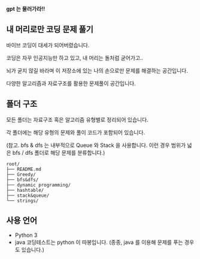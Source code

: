 **gpt 는 물러가라!!**

## 내 머리로만 코딩 문제 풀기

바이브 코딩이 대세가 되어버렸습니다.

코딩은 자꾸 인공지능만 하고 있고, 내 머리는 돌처럼 굳어가고..

뇌가 굳지 않길 바라며 이 저장소에 있는 나의 손으로만 문제를 해결하는 공간입니다.

다양한 알고리즘과 자료구조를 활용한 문제풀이 공간입니다.
  



## 폴더 구조

모든 폴더는 자료구조 혹은 알고리즘 유형별로 정리되어 있습니다.

각 폴더에는 해당 유형의 문제와 풀이 코드가 포함되어 있습니다.

(참고. bfs & dfs 는 내부적으로 Queue 와 Stack 을 사용합니다. 이런 경우 범위가 넓은 bfs / dfs 폴더로 해당 문제를 분류합니다.)

```
root/
├── README.md
├── Greedy/
├── bfs&dfs/
├── dynamic programming/
├── hashtable/
├── stack&queue/
└── strings/
```


## 사용 언어

- Python 3
- java
코딩테스트는 python 이 따봉입니다.
(종종, java 를 이용해 문제를 푸는 경우도 있습니다.)
